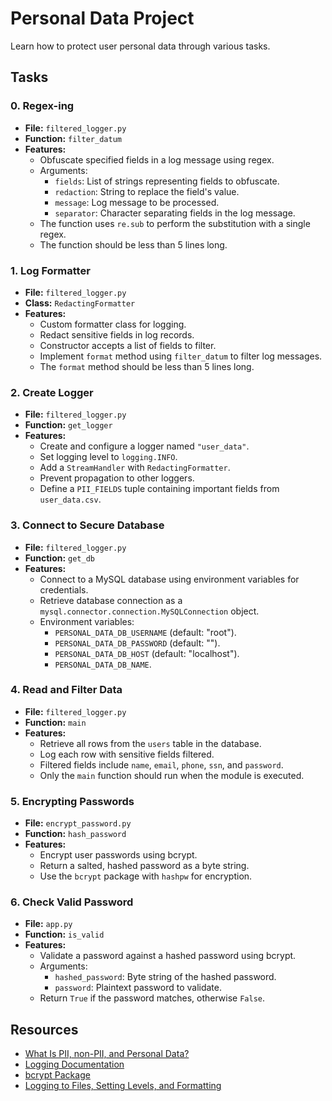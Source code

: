 # Personal Data Project

Learn how to protect user personal data through various tasks.

## Tasks

### 0. Regex-ing
- **File:** `filtered_logger.py`
- **Function:** `filter_datum`
- **Features:**
  - Obfuscate specified fields in a log message using regex.
  - Arguments:
    - `fields`: List of strings representing fields to obfuscate.
    - `redaction`: String to replace the field's value.
    - `message`: Log message to be processed.
    - `separator`: Character separating fields in the log message.
  - The function uses `re.sub` to perform the substitution with a single regex.
  - The function should be less than 5 lines long.

### 1. Log Formatter
- **File:** `filtered_logger.py`
- **Class:** `RedactingFormatter`
- **Features:**
  - Custom formatter class for logging.
  - Redact sensitive fields in log records.
  - Constructor accepts a list of fields to filter.
  - Implement `format` method using `filter_datum` to filter log messages.
  - The `format` method should be less than 5 lines long.

### 2. Create Logger
- **File:** `filtered_logger.py`
- **Function:** `get_logger`
- **Features:**
  - Create and configure a logger named `"user_data"`.
  - Set logging level to `logging.INFO`.
  - Add a `StreamHandler` with `RedactingFormatter`.
  - Prevent propagation to other loggers.
  - Define a `PII_FIELDS` tuple containing important fields from `user_data.csv`.

### 3. Connect to Secure Database
- **File:** `filtered_logger.py`
- **Function:** `get_db`
- **Features:**
  - Connect to a MySQL database using environment variables for credentials.
  - Retrieve database connection as a `mysql.connector.connection.MySQLConnection` object.
  - Environment variables:
    - `PERSONAL_DATA_DB_USERNAME` (default: "root").
    - `PERSONAL_DATA_DB_PASSWORD` (default: "").
    - `PERSONAL_DATA_DB_HOST` (default: "localhost").
    - `PERSONAL_DATA_DB_NAME`.

### 4. Read and Filter Data
- **File:** `filtered_logger.py`
- **Function:** `main`
- **Features:**
  - Retrieve all rows from the `users` table in the database.
  - Log each row with sensitive fields filtered.
  - Filtered fields include `name`, `email`, `phone`, `ssn`, and `password`.
  - Only the `main` function should run when the module is executed.

### 5. Encrypting Passwords
- **File:** `encrypt_password.py`
- **Function:** `hash_password`
- **Features:**
  - Encrypt user passwords using bcrypt.
  - Return a salted, hashed password as a byte string.
  - Use the `bcrypt` package with `hashpw` for encryption.

### 6. Check Valid Password
- **File:** `app.py`
- **Function:** `is_valid`
- **Features:**
  - Validate a password against a hashed password using bcrypt.
  - Arguments:
    - `hashed_password`: Byte string of the hashed password.
    - `password`: Plaintext password to validate.
  - Return `True` if the password matches, otherwise `False`.

## Resources

- [What Is PII, non-PII, and Personal Data?](https://intranet.alxswe.com/rltoken/jf71oYqiETchcVhPzQVnyg)
- [Logging Documentation](https://intranet.alxswe.com/rltoken/W2JiHD6cbJY1scJORyLqnw)
- [bcrypt Package](https://intranet.alxswe.com/rltoken/41oaQXfzwnF1i-wT8W0vHw)
- [Logging to Files, Setting Levels, and Formatting](https://intranet.alxswe.com/rltoken/XCpI9uvguxlTCsAeRCW6SA)
